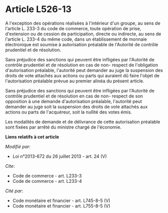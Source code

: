 # Article L526-13

A l'exception des opérations réalisées à l'intérieur d'un groupe, au sens de l'article L. 233-3 du code de commerce, toute
opération de prise, d'extension ou de cession de participation, directe ou indirecte, au sens de l'article L. 233-4 du même
code, dans un établissement de monnaie électronique est soumise à autorisation préalable de l'Autorité de contrôle prudentiel
et de résolution.

Sans préjudice des sanctions qui peuvent être infligées par l'Autorité de contrôle prudentiel et de résolution en cas de non-
respect de l'obligation d'autorisation préalable, l'autorité peut demander au juge la suspension des droits de vote attachés
aux actions ou parts qui auraient dû faire l'objet de l'autorisation préalable prévue au premier alinéa du présent article.

Sans préjudice des sanctions qui peuvent être infligées par l'Autorité de contrôle prudentiel et de résolution en cas de non-
respect de son opposition à une demande d'autorisation préalable, l'autorité peut demander au juge soit la suspension des
droits de vote attachés aux actions ou parts de l'acquéreur, soit la nullité des votes émis.

Les modalités de demande et de délivrance de cette autorisation préalable sont fixées par arrêté du ministre chargé de
l'économie.

**Liens relatifs à cet article**

_Modifié par_:

  - Loi n°2013-672 du 26 juillet 2013 - art. 24 (V)

_Cite_:

  - Code de commerce - art. L233-3
  - Code de commerce - art. L233-4

_Cité par_:

  - Code monétaire et financier - art. L745-8-5 (V)
  - Code monétaire et financier - art. L755-8-5 (V)
